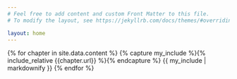 ```yaml
---
# Feel free to add content and custom Front Matter to this file.
# To modify the layout, see https://jekyllrb.com/docs/themes/#overriding-theme-defaults

layout: home
---
```


{% for chapter in site.data.content %}
    {% capture my_include %}{% include_relative {{chapter.url}} %}{% endcapture %}
    {{ my_include | markdownify }}
{% endfor %}
